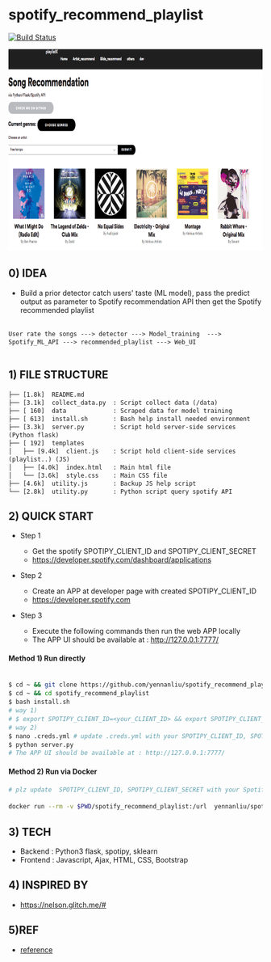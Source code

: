 # spotify_recommend_playlist

[![Build Status](https://travis-ci.org/yennanliu/spotify_recommend_playlist.svg?branch=master)](https://travis-ci.org/yennanliu/spotify_recommend_playlist)

<img src ="https://github.com/yennanliu/spotify_recommend_playlist/blob/master/ref/app_1.png" width="800" height="400">

 
## 0) IDEA 

- Build a prior detector catch users' taste (ML model), pass the predict output as parameter to Spotify recommendation API then get the Spotify recommended playlist 

```

User rate the songs ---> detector ---> Model_training  ---> Spotify_ML_API ---> recommended_playlist ---> Web_UI 


```

## 1) FILE STRUCTURE 

```
├── [1.8k]  README.md
├── [3.1k]  collect_data.py  : Script collect data (/data)
├── [ 160]  data             : Scraped data for model training 
├── [ 613]  install.sh       : Bash help install needed environment 
├── [3.3k]  server.py        : Script hold server-side services (Python flask)
├── [ 192]  templates	     
│   ├── [9.4k]  client.js    : Script hold client-side services (playlist..) (JS)
│   ├── [4.0k]  index.html   : Main html file 
│   └── [3.6k]  style.css    : Main CSS file 
├── [4.6k]  utility.js       : Backup JS help script 
└── [2.8k]  utility.py       : Python script query spotify API 

```

## 2) QUICK START

- Step 1 
	- Get the spotify SPOTIPY_CLIENT_ID and SPOTIPY_CLIENT_SECRET 
	- https://developer.spotify.com/dashboard/applications
- Step 2 
	- Create an APP at developer page with created SPOTIPY_CLIENT_ID
	- https://developer.spotify.com

- Step 3 
	- Execute the following commands then run the web APP locally 
	- The APP UI should be available at : http://127.0.0.1:7777/


#### Method 1) Run directly  

```bash 

$ cd ~ && git clone https://github.com/yennanliu/spotify_recommend_playlist.git
$ cd ~ && cd spotify_recommend_playlist
$ bash install.sh 
# way 1) 
# $ export SPOTIPY_CLIENT_ID=<your_CLIENT_ID> && export SPOTIPY_CLIENT_SECRET=<your_CLIENT_SECRET>
# way 2)
$ nano .creds.yml # update .creds.yml with your SPOTIPY_CLIENT_ID, SPOTIPY_CLIENT_SECRET
$ python server.py 
# The APP UI should be available at : http://127.0.0.1:7777/

```

#### Method 2) Run via Docker 

```bash 
# plz update  SPOTIPY_CLIENT_ID, SPOTIPY_CLIENT_SECRET with your Spotify creds

docker run --rm -v $PWD/spotify_recommend_playlist:/url  yennanliu/spotify_rec_env:v1  /bin/bash -c "git clone https://github.com/yennanliu/spotify_recommend_playlist.git ;  ls  ;  pwd ; export SPOTIPY_CLIENT_ID=<your_SPOTIPY_CLIENT_ID>; export SPOTIPY_CLIENT_SECRET=<your_SPOTIPY_CLIENT_SECRET>;  cd spotify_recommend_playlist &&  python server.py"


```



## 3) TECH
- Backend : Python3 flask, spotipy, sklearn 
- Frontend : Javascript, Ajax, HTML, CSS, Bootstrap 


## 4) INSPIRED BY 
- https://nelson.glitch.me/#


## 5)REF 
- [reference](https://github.com/yennanliu/spotify_recommend_playlist/blob/master/ref.md) 

